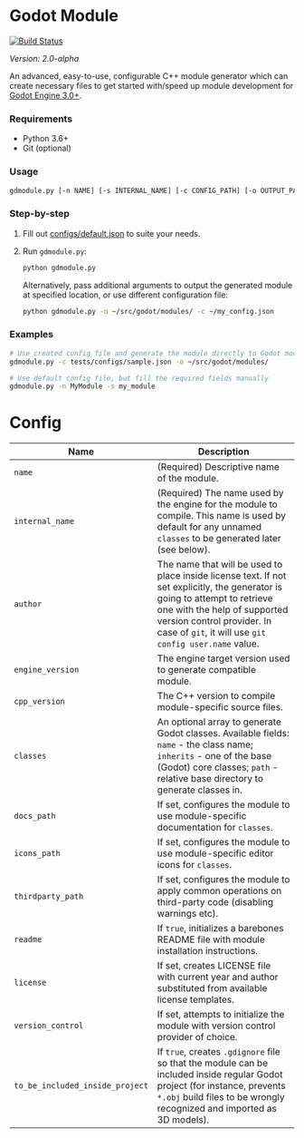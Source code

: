 # Godot Module

[![Build Status](https://travis-ci.com/Xrayez/gdmodule.svg?branch=master)](https://travis-ci.com/Xrayez/gdmodule)

*Version: 2.0-alpha*

An advanced, easy-to-use, configurable C++ module generator which can create 
necessary files to get started with/speed up module development for 
[Godot Engine 3.0+](https://github.com/godotengine/godot).

### Requirements

* Python 3.6+
* Git (optional)

### Usage

```bash
gdmodule.py [-n NAME] [-s INTERNAL_NAME] [-c CONFIG_PATH] [-o OUTPUT_PATH]
```

### Step-by-step

1. Fill out [configs/default.json](configs/default.json) to suite your needs.

2. Run `gdmodule.py`:

    ```bash
    python gdmodule.py
    ```
    
    Alternatively, pass additional arguments to output the generated module at 
    specified location, or use different configuration file:
    
    ```bash
    python gdmodule.py -o ~/src/godot/modules/ -c ~/my_config.json
    ```

### Examples

```bash
# Use created config file and generate the module directly to Godot modules
gdmodule.py -c tests/configs/sample.json -o ~/src/godot/modules/

# Use default config file, but fill the required fields manually
gdmodule.py -n MyModule -s my_module
```

# Config

Name|Description
-----|-----
`name`|(Required) Descriptive name of the module.
`internal_name`|(Required) The name used by the engine for the module to compile. This name is used by default for any unnamed `classes` to be generated later (see below).
`author`|The name that will be used to place inside license text. If not set explicitly, the generator is going to attempt to retrieve one with the help of supported version control provider. In case of `git`, it will use `git config user.name` value.
`engine_version`|The engine target version used to generate compatible module.
`cpp_version`|The C++ version to compile module-specific source files.
`classes`|An optional array to generate Godot classes. Available fields: `name` - the class name; `inherits` - one of the base (Godot) core classes; `path` - relative base directory to generate classes in.
`docs_path`|If set, configures the module to use module-specific documentation for `classes`.
`icons_path`|If set, configures the module to use module-specific editor icons for `classes`.
`thirdparty_path`|If set, configures the module to apply common operations on third-party code (disabling warnings etc).
`readme`|If `true`, initializes a barebones README file with module installation instructions.
`license`|If set, creates LICENSE file with current year and author substituted from available license templates.
`version_control`|If set, attempts to initialize the module with version control provider of choice.
`to_be_included_inside_project`|If `true`, creates `.gdignore` file so that the module can be included inside regular Godot project (for instance, prevents `*.obj` build files to be wrongly recognized and imported as 3D models).
